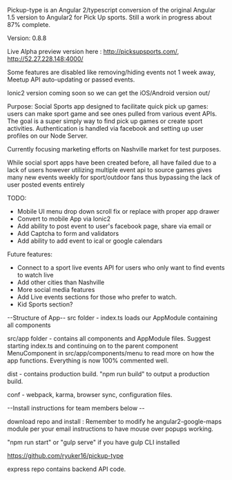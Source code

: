 
Pickup-type is an Angular 2/typescript conversion of the original Angular 1.5 version
to Angular2 for Pick Up sports. Still a work in progress about 87% complete.

Version: 0.8.8

Live Alpha preview version here : http://picksupsports.com/,  http://52.27.228.148:4000/

Some features are disabled like removing/hiding events not 1 week away, Meetup API auto-updating or passed events.

Ionic2 version coming soon so we can get the iOS/Android version out/

Purpose:
Social Sports app designed to facilitate quick pick up games: users can make sport game
and see ones pulled from various event APIs. The goal is a super simply way to find
pick up games or create sport activities. Authentication is handled via facebook and setting up
user profiles on our Node Server.

Currently focusing marketing efforts on Nashville market for test purposes.

While social sport apps have been created before, all have failed due to a lack of users
however utilizing multiple event api to source games gives many new events weekly for sport/outdoor fans
thus bypassing the lack of user posted events entirely

TODO:
* Mobile UI menu drop down scroll fix or replace with proper app drawer
* Convert to mobile App via Ionic2
* Add ability to post event to user's facebook page, share via email or
* Add Captcha to form and validators
* Add ability to add event to ical or google calendars


Future features:
* Connect to a sport live events API for users who only want to find events to watch live
* Add other cities than Nashville
* More social media features
* Add Live events sections for those who prefer to watch.
* Kid Sports section?

--Structure of App--
 src folder - index.ts loads our AppModule containing all components

 src/app folder - contains all components and AppModule files. Suggest starting index.ts
 and continuing on to the parent component MenuComponent in src/app/components/menu to read more
 on how the app functions. Everything is now 100% commented well.

 dist - contains production build. "npm run build" to output a production build.

 conf - webpack, karma, browser sync, configuration files.

--Install instructions for team members below --

download repo and install :
Remember to modify he angular2-google-maps module per your email instructions to have
mouse over popups working.

"npm run start" or "gulp serve" if you have gulp CLI installed

https://github.com/ryuker16/pickup-type

express repo contains backend API code.

